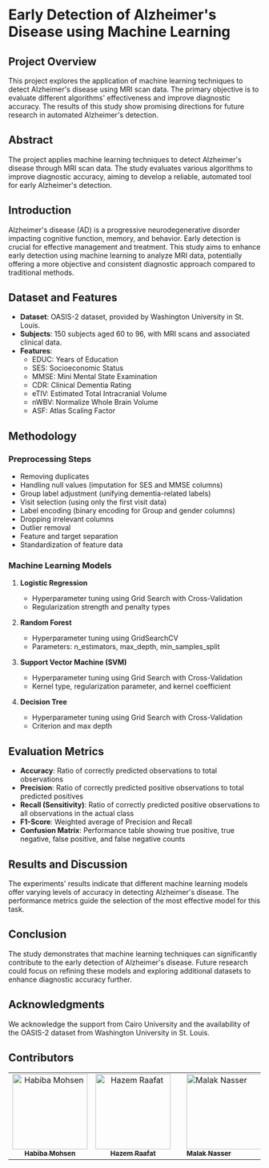 # Early Detection of Alzheimer's Disease using Machine Learning

## Project Overview

This project explores the application of machine learning techniques to detect Alzheimer's disease using MRI scan data. The primary objective is to evaluate different algorithms' effectiveness and improve diagnostic accuracy. The results of this study show promising directions for future research in automated Alzheimer's detection.

## Abstract

The project applies machine learning techniques to detect Alzheimer's disease through MRI scan data. The study evaluates various algorithms to improve diagnostic accuracy, aiming to develop a reliable, automated tool for early Alzheimer's detection.

## Introduction

Alzheimer's disease (AD) is a progressive neurodegenerative disorder impacting cognitive function, memory, and behavior. Early detection is crucial for effective management and treatment. This study aims to enhance early detection using machine learning to analyze MRI data, potentially offering a more objective and consistent diagnostic approach compared to traditional methods.

## Dataset and Features

- **Dataset**: OASIS-2 dataset, provided by Washington University in St. Louis.
- **Subjects**: 150 subjects aged 60 to 96, with MRI scans and associated clinical data.
- **Features**:
  - EDUC: Years of Education
  - SES: Socioeconomic Status
  - MMSE: Mini Mental State Examination
  - CDR: Clinical Dementia Rating
  - eTIV: Estimated Total Intracranial Volume
  - nWBV: Normalize Whole Brain Volume
  - ASF: Atlas Scaling Factor

## Methodology

### Preprocessing Steps

- Removing duplicates
- Handling null values (imputation for SES and MMSE columns)
- Group label adjustment (unifying dementia-related labels)
- Visit selection (using only the first visit data)
- Label encoding (binary encoding for Group and gender columns)
- Dropping irrelevant columns
- Outlier removal
- Feature and target separation
- Standardization of feature data

### Machine Learning Models

1. **Logistic Regression**
   - Hyperparameter tuning using Grid Search with Cross-Validation
   - Regularization strength and penalty types

2. **Random Forest**
   - Hyperparameter tuning using GridSearchCV
   - Parameters: n_estimators, max_depth, min_samples_split

3. **Support Vector Machine (SVM)**
   - Hyperparameter tuning using Grid Search with Cross-Validation
   - Kernel type, regularization parameter, and kernel coefficient

4. **Decision Tree**
   - Hyperparameter tuning using Grid Search with Cross-Validation
   - Criterion and max depth

## Evaluation Metrics

- **Accuracy**: Ratio of correctly predicted observations to total observations
- **Precision**: Ratio of correctly predicted positive observations to total predicted positives
- **Recall (Sensitivity)**: Ratio of correctly predicted positive observations to all observations in the actual class
- **F1-Score**: Weighted average of Precision and Recall
- **Confusion Matrix**: Performance table showing true positive, true negative, false positive, and false negative counts

## Results and Discussion

The experiments' results indicate that different machine learning models offer varying levels of accuracy in detecting Alzheimer's disease. The performance metrics guide the selection of the most effective model for this task.

## Conclusion

The study demonstrates that machine learning techniques can significantly contribute to the early detection of Alzheimer's disease. Future research could focus on refining these models and exploring additional datasets to enhance diagnostic accuracy further.

## Acknowledgments

We acknowledge the support from Cairo University and the availability of the OASIS-2 dataset from Washington University in St. Louis.

## Contributors

<table>
  <tr>
    <td align="center">
    <a href="https://github.com/Habiba-Mohsen" target="_black">
    <img src="https://avatars.githubusercontent.com/u/101303283?v=4" width="150px;" alt="Habiba Mohsen"/>
    <br />
    <sub><b>Habiba Mohsen</b></sub></a>
    </td>
    </td>
    <td align="center">
    <a href="https://github.com/Hazem-Raafat" target="_black">
    <img src="https://avatars.githubusercontent.com/u/100636693?v=4" width="150px;" alt="Hazem Raafat"/>
    <br />
    <sub><b>Hazem Raafat</b></sub></a>
    </td>
    <td align="center">
   <td align="">
    <a href="https://github.com/malaknasser812" target="_black">
    <img src="https://avatars.githubusercontent.com/u/61388796?v=4" width="150px;" alt="Malak Nasser"/>
    <br />
    <sub><b>Malak Nasser</b></sub></a>
    </td>
   <td align="">
    <a href="https://github.com/hanaheshamm" target="_black">
    <img src="https://avatars.githubusercontent.com/u/115111861?v=4" width="150px;" alt="Hana Hesham"/>
    <br />
    <sub><b>Hana Hesham</b></sub></a>
    </td>
    </tr>
 </table>

